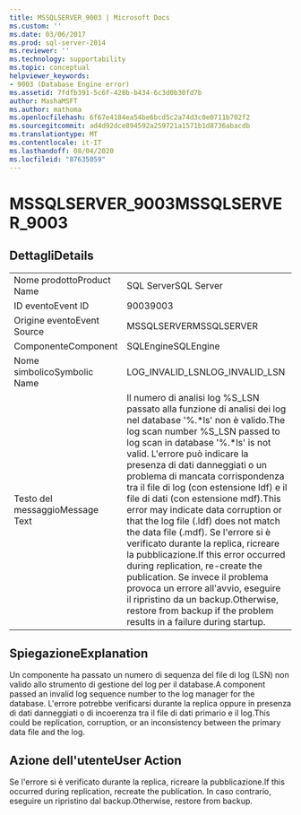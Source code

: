 ```yaml
---
title: MSSQLSERVER_9003 | Microsoft Docs
ms.custom: ''
ms.date: 03/06/2017
ms.prod: sql-server-2014
ms.reviewer: ''
ms.technology: supportability
ms.topic: conceptual
helpviewer_keywords:
- 9003 (Database Engine error)
ms.assetid: 7fdfb391-5c6f-428b-b434-6c3d0b30fd7b
author: MashaMSFT
ms.author: mathoma
ms.openlocfilehash: 6f67e4184ea54be6bcd5c2a74d3c0e0711b702f2
ms.sourcegitcommit: ad4d92dce894592a259721a1571b1d8736abacdb
ms.translationtype: MT
ms.contentlocale: it-IT
ms.lasthandoff: 08/04/2020
ms.locfileid: "87635059"
---
```

# <a name="mssqlserver_9003"></a><span data-ttu-id="8d5d6-102">MSSQLSERVER_9003</span><span class="sxs-lookup"><span data-stu-id="8d5d6-102">MSSQLSERVER_9003</span></span>
    
## <a name="details"></a><span data-ttu-id="8d5d6-103">Dettagli</span><span class="sxs-lookup"><span data-stu-id="8d5d6-103">Details</span></span>  
  
|||  
|-|-|  
|<span data-ttu-id="8d5d6-104">Nome prodotto</span><span class="sxs-lookup"><span data-stu-id="8d5d6-104">Product Name</span></span>|<span data-ttu-id="8d5d6-105">SQL Server</span><span class="sxs-lookup"><span data-stu-id="8d5d6-105">SQL Server</span></span>|  
|<span data-ttu-id="8d5d6-106">ID evento</span><span class="sxs-lookup"><span data-stu-id="8d5d6-106">Event ID</span></span>|<span data-ttu-id="8d5d6-107">9003</span><span class="sxs-lookup"><span data-stu-id="8d5d6-107">9003</span></span>|  
|<span data-ttu-id="8d5d6-108">Origine evento</span><span class="sxs-lookup"><span data-stu-id="8d5d6-108">Event Source</span></span>|<span data-ttu-id="8d5d6-109">MSSQLSERVER</span><span class="sxs-lookup"><span data-stu-id="8d5d6-109">MSSQLSERVER</span></span>|  
|<span data-ttu-id="8d5d6-110">Componente</span><span class="sxs-lookup"><span data-stu-id="8d5d6-110">Component</span></span>|<span data-ttu-id="8d5d6-111">SQLEngine</span><span class="sxs-lookup"><span data-stu-id="8d5d6-111">SQLEngine</span></span>|  
|<span data-ttu-id="8d5d6-112">Nome simbolico</span><span class="sxs-lookup"><span data-stu-id="8d5d6-112">Symbolic Name</span></span>|<span data-ttu-id="8d5d6-113">LOG_INVALID_LSN</span><span class="sxs-lookup"><span data-stu-id="8d5d6-113">LOG_INVALID_LSN</span></span>|  
|<span data-ttu-id="8d5d6-114">Testo del messaggio</span><span class="sxs-lookup"><span data-stu-id="8d5d6-114">Message Text</span></span>|<span data-ttu-id="8d5d6-115">Il numero di analisi log %S_LSN passato alla funzione di analisi dei log nel database '%.\*ls' non è valido.</span><span class="sxs-lookup"><span data-stu-id="8d5d6-115">The log scan number %S_LSN passed to log scan in database '%.\*ls' is not valid.</span></span> <span data-ttu-id="8d5d6-116">L'errore può indicare la presenza di dati danneggiati o un problema di mancata corrispondenza tra il file di log (con estensione ldf) e il file di dati (con estensione mdf).</span><span class="sxs-lookup"><span data-stu-id="8d5d6-116">This error may indicate data corruption or that the log file (.ldf) does not match the data file (.mdf).</span></span> <span data-ttu-id="8d5d6-117">Se l'errore si è verificato durante la replica, ricreare la pubblicazione.</span><span class="sxs-lookup"><span data-stu-id="8d5d6-117">If this error occurred during replication, re-create the publication.</span></span> <span data-ttu-id="8d5d6-118">Se invece il problema provoca un errore all'avvio, eseguire il ripristino da un backup.</span><span class="sxs-lookup"><span data-stu-id="8d5d6-118">Otherwise, restore from backup if the problem results in a failure during startup.</span></span>|  
  
## <a name="explanation"></a><span data-ttu-id="8d5d6-119">Spiegazione</span><span class="sxs-lookup"><span data-stu-id="8d5d6-119">Explanation</span></span>  
 <span data-ttu-id="8d5d6-120">Un componente ha passato un numero di sequenza del file di log (LSN) non valido allo strumento di gestione del log per il database.</span><span class="sxs-lookup"><span data-stu-id="8d5d6-120">A component passed an invalid log sequence number to the log manager for the database.</span></span> <span data-ttu-id="8d5d6-121">L'errore potrebbe verificarsi durante la replica oppure in presenza di dati danneggiati o di incoerenza tra il file di dati primario e il log.</span><span class="sxs-lookup"><span data-stu-id="8d5d6-121">This could be replication, corruption, or an inconsistency between the primary data file and the log.</span></span>  
  
## <a name="user-action"></a><span data-ttu-id="8d5d6-122">Azione dell'utente</span><span class="sxs-lookup"><span data-stu-id="8d5d6-122">User Action</span></span>  
 <span data-ttu-id="8d5d6-123">Se l'errore si è verificato durante la replica, ricreare la pubblicazione.</span><span class="sxs-lookup"><span data-stu-id="8d5d6-123">If this occurred during replication, recreate the publication.</span></span> <span data-ttu-id="8d5d6-124">In caso contrario, eseguire un ripristino dal backup.</span><span class="sxs-lookup"><span data-stu-id="8d5d6-124">Otherwise, restore from backup.</span></span>  
  
  
